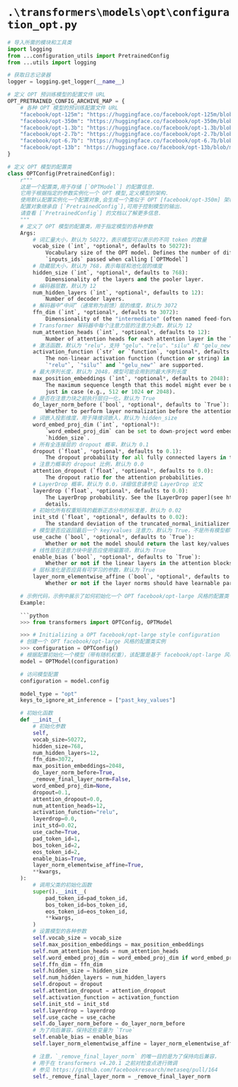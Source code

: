 # `.\transformers\models\opt\configuration_opt.py`

```py
# 导入所需的模块和工具类
import logging
from ...configuration_utils import PretrainedConfig
from ...utils import logging

# 获取日志记录器
logger = logging.get_logger(__name__)

# 定义 OPT 预训练模型的配置文件 URL
OPT_PRETRAINED_CONFIG_ARCHIVE_MAP = {
    # 各种 OPT 模型的预训练配置文件 URL
    "facebook/opt-125m": "https://huggingface.co/facebook/opt-125m/blob/main/config.json",
    "facebook/opt-350m": "https://huggingface.co/facebook/opt-350m/blob/main/config.json",
    "facebook/opt-1.3b": "https://huggingface.co/facebook/opt-1.3b/blob/main/config.json",
    "facebook/opt-2.7b": "https://huggingface.co/facebook/opt-2.7b/blob/main/config.json",
    "facebook/opt-6.7b": "https://huggingface.co/facebook/opt-6.7b/blob/main/config.json",
    "facebook/opt-13b": "https://huggingface.co/facebook/opt-13b/blob/main/config.json",
}

# 定义 OPT 模型的配置类
class OPTConfig(PretrainedConfig):
    r"""
    这是一个配置类,用于存储 [`OPTModel`] 的配置信息.
    它用于根据指定的参数实例化一个 OPT 模型,定义模型的架构.
    使用默认配置实例化一个配置对象,会生成一个类似于 OPT [facebook/opt-350m] 架构的配置.
    配置对象继承自 [`PretrainedConfig`],可用于控制模型的输出.
    请查看 [`PretrainedConfig`] 的文档以了解更多信息.
    """
    # 定义了 OPT 模型的配置类，用于指定模型的各种参数
    Args:
        # 词汇量大小，默认为 50272，表示模型可以表示的不同 token 的数量
        vocab_size (`int`, *optional*, defaults to 50272):
            Vocabulary size of the OPT model. Defines the number of different tokens that can be represented by the
            `inputs_ids` passed when calling [`OPTModel`]
        # 隐藏层大小，默认为 768，表示每层和池化层的维度
        hidden_size (`int`, *optional*, defaults to 768):
            Dimensionality of the layers and the pooler layer.
        # 编码器层数，默认为 12
        num_hidden_layers (`int`, *optional*, defaults to 12):
            Number of decoder layers.
        # 解码器中“中间”（通常称为前馈）层的维度，默认为 3072
        ffn_dim (`int`, *optional*, defaults to 3072):
            Dimensionality of the "intermediate" (often named feed-forward) layer in decoder.
        # Transformer 解码器中每个注意力层的注意力头数，默认为 12
        num_attention_heads (`int`, *optional*, defaults to 12):
            Number of attention heads for each attention layer in the Transformer decoder.
        # 激活函数，默认为 "relu"，支持 "gelu"、"relu"、"silu" 和 "gelu_new"
        activation_function (`str` or `function`, *optional*, defaults to `"relu"`):
            The non-linear activation function (function or string) in the encoder and pooler. If string, `"gelu"`,
            `"relu"`, `"silu"` and `"gelu_new"` are supported.
        # 最大序列长度，默认为 2048，模型可能会用到的最大序列长度
        max_position_embeddings (`int`, *optional*, defaults to 2048):
            The maximum sequence length that this model might ever be used with. Typically set this to something large
            just in case (e.g., 512 or 1024 or 2048).
        # 是否在注意力块之前执行层归一化，默认为 True
        do_layer_norm_before (`bool`, *optional*, defaults to `True`):
            Whether to perform layer normalization before the attention block.
        # 词嵌入投影维度，用于降维词嵌入，默认为 hidden_size
        word_embed_proj_dim (`int`, *optional*):
            `word_embed_proj_dim` can be set to down-project word embeddings, *e.g.* `opt-350m`. Defaults to
            `hidden_size`.
        # 所有全连接层的 dropout 概率，默认为 0.1
        dropout (`float`, *optional*, defaults to 0.1):
            The dropout probability for all fully connected layers in the embeddings, encoder, and pooler.
        # 注意力概率的 dropout 比例，默认为 0.0
        attention_dropout (`float`, *optional*, defaults to 0.0):
            The dropout ratio for the attention probabilities.
        # LayerDrop 概率，默认为 0.0，详细信息请参见 LayerDrop 论文
        layerdrop (`float`, *optional*, defaults to 0.0):
            The LayerDrop probability. See the [LayerDrop paper](see https://arxiv.org/abs/1909.11556) for more
            details.
        # 初始化所有权重矩阵的截断正态分布的标准差，默认为 0.02
        init_std (`float`, *optional*, defaults to 0.02):
            The standard deviation of the truncated_normal_initializer for initializing all weight matrices.
        # 模型是否应返回最后一个 key/values 注意力，默认为 True，不是所有模型都使用
        use_cache (`bool`, *optional*, defaults to `True`):
            Whether or not the model should return the last key/values attentions (not used by all models).
        # 线性层在注意力块中是否应使用偏置项，默认为 True
        enable_bias (`bool`, *optional*, defaults to `True`):
            Whether or not if the linear layers in the attention blocks should use the bias term.
        # 层标准化是否应具有可学习的参数，默认为 True
        layer_norm_elementwise_affine (`bool`, *optional*, defaults to `True`):
            Whether or not if the layer norms should have learnable parameters.

    # 示例代码，示例中展示了如何初始化一个 OPT facebook/opt-large 风格的配置类
    Example:

    ```python
    >>> from transformers import OPTConfig, OPTModel

    >>> # Initializing a OPT facebook/opt-large style configuration
    # 创建一个 OPT facebook/opt-large 风格的配置类实例
    >>> configuration = OPTConfig()
    # 根据配置初始化一个模型（带有随机权重），该配置是基于 facebook/opt-large 风格的
    model = OPTModel(configuration)

    # 访问模型配置
    configuration = model.config

    model_type = "opt"
    keys_to_ignore_at_inference = ["past_key_values"]

    # 初始化函数
    def __init__(
        # 初始化参数
        self,
        vocab_size=50272,
        hidden_size=768,
        num_hidden_layers=12,
        ffn_dim=3072,
        max_position_embeddings=2048,
        do_layer_norm_before=True,
        _remove_final_layer_norm=False,
        word_embed_proj_dim=None,
        dropout=0.1,
        attention_dropout=0.0,
        num_attention_heads=12,
        activation_function="relu",
        layerdrop=0.0,
        init_std=0.02,
        use_cache=True,
        pad_token_id=1,
        bos_token_id=2,
        eos_token_id=2,
        enable_bias=True,
        layer_norm_elementwise_affine=True,
        **kwargs,
    ):
        # 调用父类的初始化函数
        super().__init__(
            pad_token_id=pad_token_id,
            bos_token_id=bos_token_id,
            eos_token_id=eos_token_id,
            **kwargs,
        )
        # 设置模型的各种参数
        self.vocab_size = vocab_size
        self.max_position_embeddings = max_position_embeddings
        self.num_attention_heads = num_attention_heads
        self.word_embed_proj_dim = word_embed_proj_dim if word_embed_proj_dim is not None else hidden_size
        self.ffn_dim = ffn_dim
        self.hidden_size = hidden_size
        self.num_hidden_layers = num_hidden_layers
        self.dropout = dropout
        self.attention_dropout = attention_dropout
        self.activation_function = activation_function
        self.init_std = init_std
        self.layerdrop = layerdrop
        self.use_cache = use_cache
        self.do_layer_norm_before = do_layer_norm_before
        # 为了向后兼容，保持这些变量为 `True`
        self.enable_bias = enable_bias
        self.layer_norm_elementwise_affine = layer_norm_elementwise_affine

        # 注意，`_remove_final_layer_norm` 的唯一目的是为了保持向后兼容，
        # 用于在 transformers v4.20.1 之前对检查点进行微调
        # 参见 https://github.com/facebookresearch/metaseq/pull/164
        self._remove_final_layer_norm = _remove_final_layer_norm
```